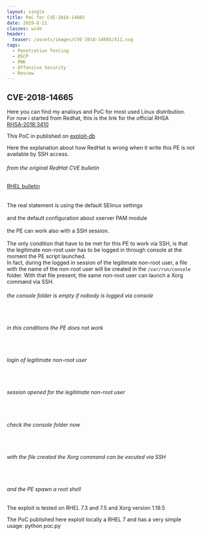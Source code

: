 ```yaml
---
layout: single
title: PoC for CVE-2018-14665
date: 2019-8-11
classes: wide
header:
  teaser: /assets/images/CVE-2018-14665/X11.svg
tags:
  - Penetration Testing
  - OSCP
  - PWK
  - Offensive Security
  - Review
---  
```


## CVE-2018-14665
Here you can find my analisys and PoC for most used Linux distribution. <br>
For now i started from Redhat, this is the link for the official RHSA <br>
[RHSA-2018:3410](https://access.redhat.com/errata/RHSA-2018:3410)

This PoC in published on [exploit-db](https://www.exploit-db.com/exploits/45832)<br>

Here the explanation about how RedHat is wrong when it write this PE is not available by SSH access.<br>
###### from the original RedHat CVE bulletin <br>
[RHEL bulletin](https://access.redhat.com/security/cve/cve-2018-14665)<br>
[](https://github.com/bolonobolo/CVE-2018-14665/blob/master/img/RedHat_statement.png) <br>
<br>
The real statement is using the default SElinux settings <br> 
[](https://github.com/bolonobolo/CVE-2018-14665/blob/master/img/selinux.png)<br>
and the default configuration about xserver PAM module <br>
[](https://github.com/bolonobolo/CVE-2018-14665/blob/master/img/PAM_xserver.png) <br>
the PE can work also with a SSH session. <br>
<br>
The only condition that have to be met for this PE to work via SSH, is that the legitimate non-root user has to be logged in through console at the moment the PE script launched. <br>
In fact, during the logged in session of the legitimate non-root user, a file with the name of the non-root user will be created in the `/var/run/console` folder. With that file present, the same non-root user can launch a Xorg command via SSH. <br>
###### the console folder is empty if nobody is logged via console
[](https://github.com/bolonobolo/CVE-2018-14665/blob/master/img/console_empty.png)
<br>
###### in this conditions the PE does not work
[](https://github.com/bolonobolo/CVE-2018-14665/blob/master/img/xorg_KO.png)
<br>
###### login of legitimate non-root user<br>
[](https://github.com/bolonobolo/CVE-2018-14665/blob/master/img/login1.png)
<br>
###### session opened for the legitimate non-root user
[](https://github.com/bolonobolo/CVE-2018-14665/blob/master/img/login2.png)
<br>
###### check the console folder now
[](https://github.com/bolonobolo/CVE-2018-14665/blob/master/img/console_ready.png)
<br>
###### with the file created the Xorg command can be excuted via SSH
[](https://github.com/bolonobolo/CVE-2018-14665/blob/master/img/xorg_OK.png)
<br>
###### and the PE spawn a root shell
[](https://github.com/bolonobolo/CVE-2018-14665/blob/master/img/xorg_PE.png)

The exploit is tested on RHEL 7.3 and 7.5 and Xorg version 1.19.5 <br>
[](https://github.com/bolonobolo/CVE-2018-14665/blob/master/img/rhel_release.png)
[](https://github.com/bolonobolo/CVE-2018-14665/blob/master/img/rpm-xserver.png)

The PoC published here exploit locally a RHEL 7 and has a very simple usage: python poc.py
[](https://github.com/bolonobolo/CVE-2018-14665/blob/master/img/exploited.png)